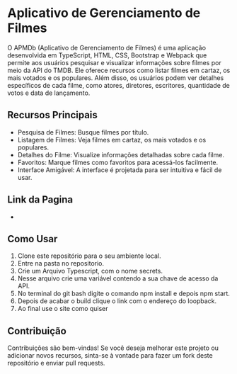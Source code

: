 # Aplicativo de Gerenciamento de Filmes

O APMDb (Aplicativo de Gerenciamento de Filmes) é uma aplicação desenvolvida em TypeScript, HTML, CSS, Bootstrap e Webpack que permite aos usuários pesquisar e visualizar informações sobre filmes por meio da API do TMDB. Ele oferece recursos como listar filmes em cartaz, os mais votados e os populares. Além disso, os usuários podem ver detalhes específicos de cada filme, como atores, diretores, escritores, quantidade de votos e data de lançamento.

## Recursos Principais

- Pesquisa de Filmes: Busque filmes por título.
- Listagem de Filmes: Veja filmes em cartaz, os mais votados e os populares.
- Detalhes do Filme: Visualize informações detalhadas sobre cada filme.
- Favoritos: Marque filmes como favoritos para acessá-los facilmente.
- Interface Amigável: A interface é projetada para ser intuitiva e fácil de usar.

## Link da Pagina

- 

## Como Usar

1. Clone este repositório para o seu ambiente local.
2. Entre na pasta no repositorio.
3. Crie um Arquivo Typescript, com o nome secrets.
4. Nesse arquivo crie uma variável contendo a sua chave de acesso da API.
5. No terminal do git bash digite o comando npm install e depois npm start.
6. Depois de acabar o build clique o link com o endereço do loopback.
7. Ao final use o site como quiser

## Contribuição

Contribuições são bem-vindas! Se você deseja melhorar este projeto ou adicionar novos recursos, sinta-se à vontade para fazer um fork deste repositório e enviar pull requests.

